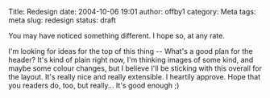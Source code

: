 Title: Redesign
date: 2004-10-06 19:01
author: offby1
category: Meta
tags: meta
slug: redesign
status: draft

You may have noticed something different. I hope so, at any rate.

I'm looking for ideas for the top of this thing \-- What's a good plan for the header? It's kind of plain right now, I'm thinking images of some kind, and maybe some colour changes, but I believe I'll be sticking with this overall for the layout. It's really nice and really extensible. I heartily approve. Hope that you readers do, too, but really\... It's good enough ;)
